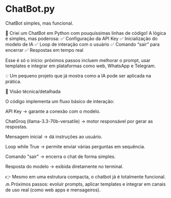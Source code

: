 # ChatBot.py
ChatBot simples, mas funcional. 

🚀 Criei um ChatBot em Python com pouquíssimas linhas de código!
A lógica é simples, mas poderosa:
✅ Configuração da API Key
✅ Inicialização do modelo de IA
✅ Loop de interação com o usuário
✅ Comando “sair” para encerrar
✅ Respostas em tempo real

Esse é só o início: próximos passos incluem melhorar o prompt, usar templates e integrar em plataformas como web, WhatsApp e Telegram.

💡 Um pequeno projeto que já mostra como a IA pode ser aplicada na prática.



🔹 Visão técnica/detalhada

O código implementa um fluxo básico de interação:

API Key → garante a conexão com o modelo.

ChatGroq (llama-3.3-70b-versatile) → motor responsável por gerar as respostas.

Mensagem inicial → dá instruções ao usuário.

Loop while True → permite enviar várias perguntas em sequência.

Comando "sair" → encerra o chat de forma simples.

Resposta do modelo → exibida diretamente no terminal.


👉 Mesmo em uma estrutura compacta, o chatbot já é totalmente funcional.
🔜 Próximos passos: evoluir prompts, aplicar templates e integrar em canais de uso real (como web apps e mensageiros).
